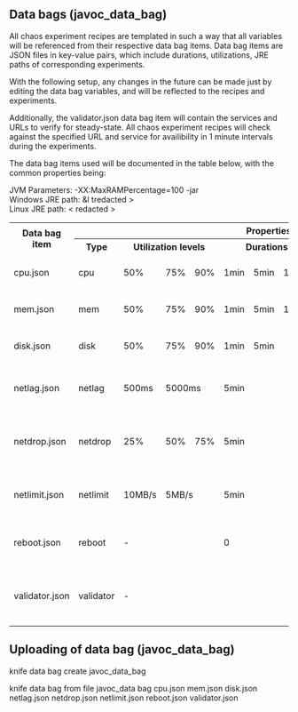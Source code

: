 <h2>Data bags (javoc_data_bag)</h2>
<p>All chaos experiment recipes are templated in such a way that all variables will be referenced from their respective data bag items. Data bag items are JSON files in key-value pairs, which include durations, utilizations, JRE paths of corresponding experiments.</p>
<p>With the following setup, any changes in the future can be made just by editing the data bag variables, and will be reflected to the recipes and experiments.</p>
<p>Additionally, the validator.json data bag item will contain the services and URLs to verify for steady-state. All chaos experiment recipes will check against the specified URL and service for availibility in 1 minute intervals during the experiments.</p>
<p>The data bag items used will be documented in the table below, with the common properties being:</p>

<p>JVM Parameters: -XX:MaxRAMPercentage=100 -jar <br>
Windows JRE path: &l tredacted &gt <br>
Linux JRE path: &lt redacted &gt</p>

<table>
    <tr><th rowspan="2">Data bag item<th><th colspan="9">Properties</th></tr>
    <tr><th>Type</th><th colspan="3">Utilization levels</th><th colspan="3">Durations</th><th>ID</th><th>Description</th></tr>
    <tr><td>cpu.json</td><td>cpu</td><td>50%</td><td>75%</td><td>90%</td><td>1min</td><td>5min</td><td>10min</td><td>cpu</td><td>Variables for loading CPU</td></tr>
    <tr><td>mem.json</td><td>mem</td><td>50%</td><td>75%</td><td>90%</td><td>1min</td><td>5min</td><td>10min</td><td>mem</td><td>Variables for loading Memory</td></tr>
    <tr><td>disk.json</td><td>disk</td><td>50%</td><td>75%</td><td>90%</td><td>1min</td><td colspan="2">5min</td><td>disk</td><td>Variables for loading Disk</td></tr>
    <tr><td>netlag.json</td><td>netlag</td><td>500ms</td><td colspan="2">5000ms</td><td colspan="3">5min</td><td>netlag</td><td>Variables for delaying network packets</td></tr>
    <tr><td>netdrop.json</td><td>netdrop</td><td>25%</td><td>50%</td><td>75%</td><td colspan="3">5min</td><td>netdrop</td><td>Variables for dropping network packets</td></tr>
    <tr><td>netlimit.json</td><td>netlimit</td><td>10MB/s</td><td colspan="2">5MB/s</td><td colspan="3">5min</td><td>netlimit</td><td>Variables for Bandwidth Throttling</td></tr>
    <tr><td>reboot.json</td><td>reboot</td><td colspan="3">-</td><td colspan="3">0</td><td>reboot</td><td>Variables for rebooting system</td></tr>
    <tr><td>validator.json</td><td>validator</td><td colspan="6">-</td><td>validator</td><td>Variables for verification of Steady State</td></tr>
</table>

<h2>Uploading of data bag (javoc_data_bag)</h2>
<p>knife data bag create javoc_data_bag<br>
<p>knife data bag from file javoc_data bag cpu.json mem.json disk.json netlag.json netdrop.json netlimit.json reboot.json validator.json</p>
